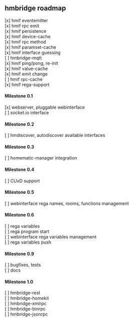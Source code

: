 ## hmbridge roadmap

[x] hmif eventemitter   
[x] hmif rpc emit   
[x] hmif persistence   
[x] hmif device-cache   
[x] hmif rpc method   
[x] hmif paramset-cache   
[x] hmif interface guessing   
[ ] hmbridge-mqtt   
[x] hmif ping/pong, re-init   
[x] hmif value-cache   
[x] hmif emit change   
[ ] hmif rpc-cache   
[x] hmif rega-support   

#### Milestone 0.1

[x] webserver, pluggable webinterface   
[ ] socket.io interface   

#### Milestone 0.2

[ ] hmdiscover, autodiscover available interfaces

#### Milestone 0.3

[ ] homematic-manager integration

#### Milestone 0.4

[ ] CUxD support

#### Milestone 0.5

[ ] webinterface rega names, rooms, functions management

#### Milestone 0.6
 
[ ] rega variables   
[ ] rega program start   
[ ] webinterface rega variables management   
[ ] rega variables push   

#### Milestone 0.9

[ ] bugfixes, tests   
[ ] docs   

#### Milestone 1.0

[ ] hmbridge-rest   
[ ] hmbridge-homekit   
[ ] hmbridge-xmlrpc   
[ ] hmbridge-binrpc   
[ ] hmbridge-jsonrpc   